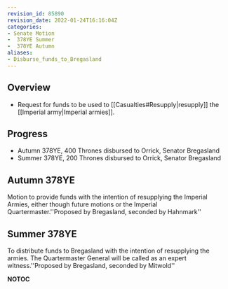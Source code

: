 ```yaml
---
revision_id: 85890
revision_date: 2022-01-24T16:16:04Z
categories:
- Senate Motion
-  378YE Summer
-  378YE Autumn
aliases:
- Disburse_funds_to_Bregasland
---
```


## Overview
* Request for funds to be used to [[Casualties#Resupply|resupply]] the [[Imperial army|Imperial armies]].

## Progress
* Autumn 378YE, 400 Thrones disbursed to Orrick, Senator Bregasland
* Summer 378YE, 200 Thrones disbursed to Orrick, Senator Bregasland

## Autumn 378YE
Motion to provide funds with the intention of resupplying the Imperial Armies, either though future motions or the Imperial Quartermaster.''Proposed by Bregasland, seconded by Hahnmark''

## Summer 378YE
To distribute funds to Bregasland with the intention of resupplying the armies. The Quartermaster General will be called as an expert witness.''Proposed by Bregasland, seconded by Mitwold''




__NOTOC__